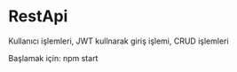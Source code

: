 # RestApi

Kullanıcı işlemleri, JWT kullnarak giriş işlemi, CRUD işlemleri

Başlamak için: npm start
